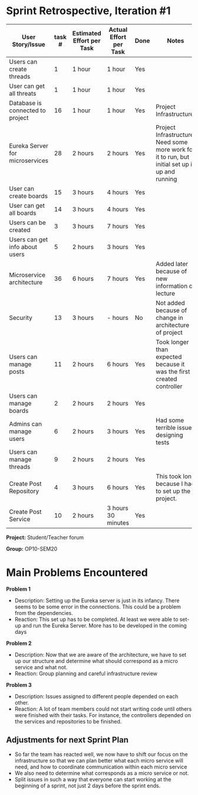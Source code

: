 # Sprint Retrospective, Iteration #1

| User Story/Issue                       | task # | Estimated Effort per Task | Actual Effort per Task | Done | Notes                                                        |
| -------------------------------- | ------ | ------------------------- | ---------------------- | ---- | ------------------------------------------------------------ |
| Users can create threads         | 1      | 1 hour                    | 1 hour                 | Yes  |                                                              |
| User can get all threats         | 1      | 1 hour                    | 1 hour                 | Yes  |                                                              |
| Database is connected to project | 16     | 1 hour                    | 1 hour                 | Yes  | Project Infrastructure                                       |
| Eureka Server for microservices  | 28     | 2 hours                   | 2 hours                | Yes   | Project Infrastructure. Need some more work for it to run, but initial set up is up and running |
| User can create boards           | 15     | 3 hours                   | 4 hours                | Yes  |                                                              |
| User can get all boards          | 14     | 3 hours                   | 4 hours                | Yes  |                                                              |
| Users can be created             | 3      | 3 hours                   | 7 hours                | Yes  |                                                              |
| Users can get info about users   | 5      | 2 hours                   | 3 hours                | Yes  |                                                              |
| Microservice architecture        | 36     | 6 hours                   | 7 hours                | Yes  | Added later because of new information of lecture
| Security                         | 13     | 3 hours                   | - hours                | No   | Not added because of change in architecture of project
| Users can manage posts           | 11     | 2 hours                   | 6 hours                | Yes  | Took longer than expected because it was the first created controller |
| Users can manage boards          | 2      | 2 hours                   | 2 hours                | Yes  |
| Admins can manage users          | 6      | 2 hours                   | 3 hours                | Yes  | Had some terrible issues designing tests|
| Users can manage threads         | 9      | 2 hours                   | 2 hours                | Yes  | |     
| Create Post Repository        | 4      | 3 hours                   | 6 hours                | Yes  | This took long because I had to set up the project.|  
| Create Post Service        | 10      | 2 hours               | 3 hours 30 minutes                | Yes  | |  



**Project:** Student/Teacher forum

**Group:** OP10-SEM20



# Main Problems Encountered

**Problem 1**

- Description: Setting up the Eureka server is just in its infancy. There seems to be some error in the connections. This could be a problem from the dependencies.
- Reaction: This set up has to be completed. At least we were able to set-up and run the Eureka Server. More has to be developed in the coming days

**Problem 2**

- Description: Now that we are aware of the architecture, we have to set up our structure and determine what should correspond as a micro service and what not.
- Reaction: Group planning and careful infrastructure review

**Problem 3**

- Description: Issues assigned to different people depended on each other.
- Reaction: A lot of team members could not start writing code until others were finished with their tasks. For instance, the controllers depended on the services and repositories to be finished.


## Adjustments for next Sprint Plan

- So far the team has reacted well, we now have to shift our focus on the infrastructure so that we can plan better what each micro service will need, and how to coordinate communication within each micro service
- We also need to determine what corresponds as a micro service or not.
- Split issues in such a way that everyone can start working at the beginning of a sprint, not just 2 days before the sprint ends.